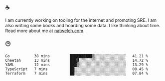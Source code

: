 ### ☕

I am currently working on tooling for the internet and promoting SRE. I am also writing some books and hoarding some data. I like thinking about time. Read more about me at [natwelch.com](https://natwelch.com).

### 🕒

<!--START_SECTION:waka-->
```text
Go           38 mins         ██████████▒░░░░░░░░░░░░░░   41.21 % 
Cheetah      13 mins         ███▓░░░░░░░░░░░░░░░░░░░░░   14.72 % 
YAML         12 mins         ███▒░░░░░░░░░░░░░░░░░░░░░   13.29 % 
TypeScript   7 mins          ██░░░░░░░░░░░░░░░░░░░░░░░   08.45 % 
Terraform    7 mins          ██░░░░░░░░░░░░░░░░░░░░░░░   07.84 % 
```
<!--END_SECTION:waka-->
